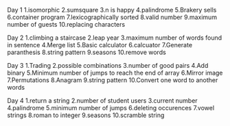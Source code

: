 Day 1
1.isomorphic
2.sumsquare
3.n is happy
4.palindrome
5.Brakery sells
6.container program
7.lexicographically sorted
8.valid number
9.maximum number of guests
10.replacing characters
   
Day 2
1.climbing a staircase
2.leap year
3.maximum number of words found in sentence
4.Merge list
5.Basic calculator
6.calcuator
7.Generate paranthesis
8.string pattern
9.seasons
10.remove words
       
 Day 3
 1.Trading
 2.possible combinations
 3.number of good pairs
 4.Add binary
 5.Minimum number of jumps to reach the end of array
 6.Mirror image
 7.Permutations
 8.Anagram
 9.string pattern
 10.Convert one word to another words
 
 Day 4
 1.return a string
 2.number of student users
 3.current number
 4.palindrome
 5.minimum number of jumps
 6.deleting occurences
 7.vowel strings
 8.roman to integer
 9.seasons
 10.scramble string
